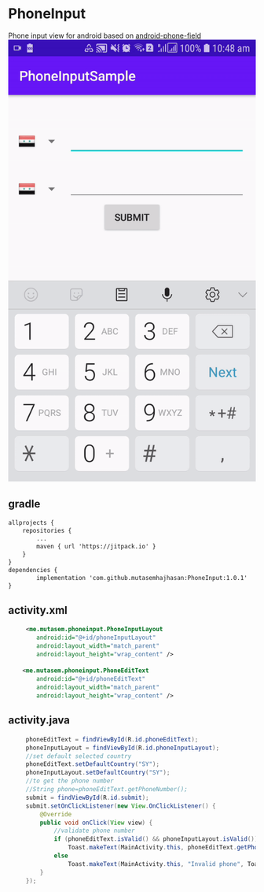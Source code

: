 # PhoneInput
Phone input view for android based on <a href="https://github.com/lamudi-gmbh/android-phone-field">android-phone-field</a>
<img src="https://raw.githubusercontent.com/mutasemhajhasan/PhoneInput/master/demo.gif" />
## gradle

    allprojects {
		repositories {
			...
			maven { url 'https://jitpack.io' }
		}
	}
	dependencies {
	        implementation 'com.github.mutasemhajhasan:PhoneInput:1.0.1'
	}
  
## activity.xml
```xml
     <me.mutasem.phoneinput.PhoneInputLayout
        android:id="@+id/phoneInputLayout"
        android:layout_width="match_parent"
        android:layout_height="wrap_content" />

    <me.mutasem.phoneinput.PhoneEditText
        android:id="@+id/phoneEditText"
        android:layout_width="match_parent"
        android:layout_height="wrap_content" />
```
## activity.java
```java
     phoneEditText = findViewById(R.id.phoneEditText);
     phoneInputLayout = findViewById(R.id.phoneInputLayout);
     //set default selected country
     phoneEditText.setDefaultCountry("SY");
     phoneInputLayout.setDefaultCountry("SY");
     //to get the phone number
     //String phone=phoneEditText.getPhoneNumber();
     submit = findViewById(R.id.submit);
     submit.setOnClickListener(new View.OnClickListener() {
         @Override
         public void onClick(View view) {
             //validate phone number
             if (phoneEditText.isValid() && phoneInputLayout.isValid())
                 Toast.makeText(MainActivity.this, phoneEditText.getPhoneNumber() + "," + phoneInputLayout.getPhoneNumber(), Toast.LENGTH_LONG).show();
             else
                 Toast.makeText(MainActivity.this, "Invalid phone", Toast.LENGTH_SHORT).show();
         }
     });
```
    

        
